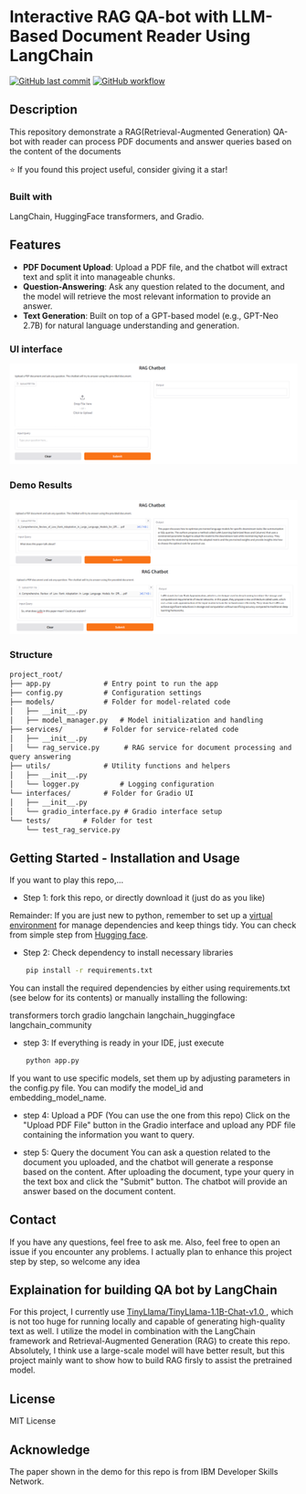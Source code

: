 # Interactive RAG QA-bot with LLM-Based Document Reader Using LangChain

[![GitHub last commit](https://img.shields.io/github/last-commit/Shen-po-heng/Interactive-QA-bot-with-LLM-based-Document-Reader-using-Langchain)](https://github.com/Shen-po-heng/Interactive-QA-bot-with-LLM-based-Document-Reader-using-Langchain)
[![GitHub workflow](https://github.com/Shen-po-heng/Interactive-QA-bot-with-LLM-based-Document-Reader-using-Langchain/actions/workflows/test.yml/badge.svg)](https://github.com/Shen-po-heng/Interactive-QA-bot-with-LLM-based-Document-Reader-using-Langchain/actions/workflows/test.yml)
## Description
This repository demonstrate a RAG(Retrieval-Augmented Generation) QA-bot with reader can process PDF documents and answer queries based on the content of the documents

⭐ If you found this project useful, consider giving it a star!

### Built with
LangChain, HuggingFace transformers, and Gradio.

## Features
- **PDF Document Upload**: Upload a PDF file, and the chatbot will extract text and split it into manageable chunks.
- **Question-Answering**: Ask any question related to the document, and the model will retrieve the most relevant information to provide an answer.
- **Text Generation**: Built on top of a GPT-based model (e.g., GPT-Neo 2.7B) for natural language understanding and generation.

### UI interface
![alt text](img-ReadMe/image.png)

### Demo Results
![alt text](img-ReadMe/image-1.png)
![alt text](img-ReadMe/image-2.png)

### Structure
```
project_root/
├── app.py             # Entry point to run the app
├── config.py          # Configuration settings
├── models/            # Folder for model-related code
│   ├── __init__.py     
│   ├── model_manager.py   # Model initialization and handling
├── services/          # Folder for service-related code
│   ├── __init__.py     
│   └── rag_service.py      # RAG service for document processing and query answering
├── utils/             # Utility functions and helpers
│   ├── __init__.py     
│   └── logger.py          # Logging configuration
└── interfaces/        # Folder for Gradio UI
│   ├── __init__.py     
│   └── gradio_interface.py # Gradio interface setup
└── tests/        # Folder for test
    └── test_rag_service.py 
```

## Getting Started -  Installation and Usage
If you want to play this repo,...

* Step 1: fork this repo, or directly download it (just do as you like)

Remainder: If you are just new to python, remember to set up a <a id=VE href="https://docs.python.org/3/library/venv.html">virtual environment</a> for manage dependencies and keep things tidy. You can check from simple step from <a id = VEsetup href="https://huggingface.co/docs/datasets/en/installation">Hugging face</a>.

* Step 2: Check dependency to install necessary libraries
```bash    
    pip install -r requirements.txt
```
You can install the required dependencies by either using requirements.txt (see below for its contents) or manually installing the following:

transformers
torch
gradio
langchain
langchain_huggingface
langchain_community

* step 3: If everything is ready in your IDE, just execute 
```bash
    python app.py
```
If you want to use specific models, set them up by adjusting parameters in the config.py file. You can modify the model_id and embedding_model_name.

* step 4: Upload a PDF (You can use the one from this repo)
Click on the "Upload PDF File" button in the Gradio interface and upload any PDF file containing the information you want to query.

* step 5: Query the document
You can ask a question related to the document you uploaded, and the chatbot will generate a response based on the content. After uploading the document, type your query in the text box and click the "Submit" button. The chatbot will provide an answer based on the document content.

## Contact
If you have any questions, feel free to ask me.
Also, feel free to open an issue if you encounter any problems. 
I actually plan to enhance this project step by step, so welcome any idea

## Explaination for building QA bot by LangChain
For this project, I currently use <a id=ibmcourse href=https://huggingface.co/TinyLlama/TinyLlama-1.1B-Chat-v1.0>TinyLlama/TinyLlama-1.1B-Chat-v1.0 </a>, which is not too huge for running locally and capable of generating high-quality text as well. I utilize the model in combination with the LangChain framework and Retrieval-Augmented Generation (RAG) to create this repo. Absolutely, I think use a large-scale model will have better result, but this project mainly want to show how to build RAG firsly to assist the pretrained model.

## License
MIT License

## Acknowledge
The paper shown in the demo for this repo is from IBM Developer Skills Network.

